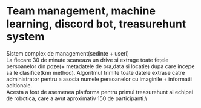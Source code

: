 # Team management, machine learning, discord bot, treasurehunt system
Sistem complex de management(sedinte + useri)\
La fiecare 30 de minute scaneaza un drive si extrage toate fețele persoanelor din poze(+ metadatele de ora,data si locatie) dupa care incepe sa le clasifice(knn method). Algoritmul trimite toate datele extrase catre administrator pentru a asocia numele persoanelor cu imaginile + informatii aditionale.\
Acesta a fost de asemenea platforma pentru primul treasurehunt al echipei de robotica, care a avut aproximativ 150 de participanti.\
